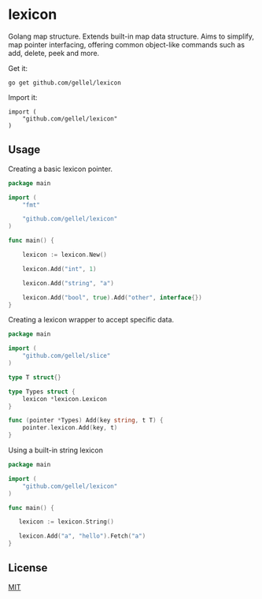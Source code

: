 # lexicon
Golang map structure. Extends built-in map data structure. Aims to simplify, map pointer interfacing, offering common object-like commands such as add, delete, peek and more.

Get it:

```
go get github.com/gellel/lexicon
```

Import it:

```
import (
	"github.com/gellel/lexicon"
)
```

## Usage

Creating a basic lexicon pointer.

```go
package main

import (
	"fmt"

	"github.com/gellel/lexicon"
)

func main() {

    lexicon := lexicon.New()

    lexicon.Add("int", 1)

    lexicon.Add("string", "a")

    lexicon.Add("bool", true).Add("other", interface{})
}
```

Creating a lexicon wrapper to accept specific data.

```go
package main

import (
    "github.com/gellel/slice"
)

type T struct{}

type Types struct {
    lexicon *lexicon.Lexicon
}

func (pointer *Types) Add(key string, t T) {
    pointer.lexicon.Add(key, t)
}
```

Using a built-in string lexicon

```go
package main

import (
    "github.com/gellel/lexicon"
)

func main() {

   lexicon := lexicon.String()

   lexicon.Add("a", "hello").Fetch("a")
}
```

## License

[MIT](https://github.com/gellel/slice/blob/master/LICENSE)
